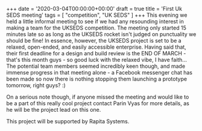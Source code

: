 +++
date = '2020-03-04T00:00:00+00:00'
draft = true
title = 'First Uk SEDS meeting'
tags = [
    "competition",
    "UK SEDS"
]
+++
This evening we held a little informal meeting to see if we had any resounding interest in making a team for the UKSEDS competition. The meeting only started 15 minutes late so as long as the UKSEDS rocket isn't judged on punctuality we should be fine! In essence, however, the UKSEDS project is set to be a relaxed, open-ended, and easily accessible enterprise. Having said that, their first deadline for a design and build review is the END OF MARCH - that's this month guys - so good luck with the relaxed vibe, I have faith... The potential team members seemed incredibly keen though, and made immense progress in that meeting alone - a Facebook messenger chat has been made so now there is nothing stopping them launching a prototype tomorrow, right guys? :)

On a serious note though, if anyone missed the meeting and would like to be a part of this really cool project contact Parin Vyas for more details, as he will be the project lead on this one.

This project will be supported by Rapita Systems. 